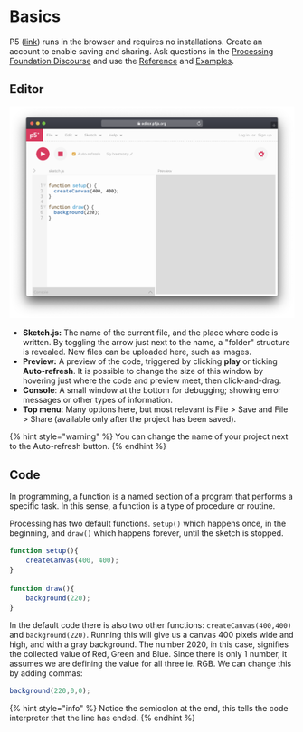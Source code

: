 # Basics

P5 \([link](https://editor.p5js.org/)\) runs in the browser and requires no installations. Create an account to enable saving and sharing. Ask questions in the [Processing Foundation Discourse](https://discourse.processing.org/) and use the [Reference](https://p5js.org/reference/) and [Examples](https://p5js.org/examples/).

## Editor

![](../../../../.gitbook/assets/p5-editor.png)

* **Sketch.js:** The name of the current file, and the place where code is written. By toggling the arrow just next to the name, a "folder" structure is revealed. New files can be uploaded here, such as images.
* **Preview:** A preview of the code, triggered by clicking **play** or ticking **Auto-refresh**. It is possible to change the size of this window by hovering just where the code and preview meet, then click-and-drag.
* **Console**: A small window at the bottom for debugging; showing error messages or other types of information.
* **Top menu**: Many options here, but most relevant is File &gt; Save and File &gt; Share \(available only after the project has been saved\).

{% hint style="warning" %}
You can change the name of your project next to the Auto-refresh button.
{% endhint %}

## Code

In programming, a function is a named section of a program that performs a specific task. In this sense, a function is a type of procedure or routine. 

Processing has two default functions. `setup()` which happens once, in the beginning, and `draw()` which happens forever, until the sketch is stopped. 

```javascript
function setup(){
    createCanvas(400, 400);
}

function draw(){
    background(220);
}
```

In the default code there is also two other functions: `createCanvas(400,400)` and `background(220)`. Running this will give us a canvas 400 pixels wide and high, and with a gray background. The number 2020, in this case, signifies the collected value of Red, Green and Blue. Since there is only 1 number, it assumes we are defining the value for all three ie. RGB. We can change this by adding commas:

```javascript
background(220,0,0);
```

{% hint style="info" %}
Notice the semicolon at the end, this tells the code interpreter that the line has ended.
{% endhint %}


